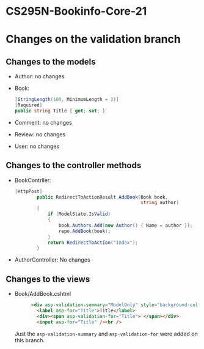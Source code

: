 # CS295N-Bookinfo-Core-21

# Changes on the validation branch

## Changes to the models

- Author: no changes

- Book:

  ```C#
  [StringLength(100, MinimumLength = 2)]  
  [Required]
  public string Title { get; set; }
  ```

- Comment: no changes

- Review: no changes

- User: no changes



## Changes to the controller methods

- BookContrller:

  ```C#
  [HttpPost]
          public RedirectToActionResult AddBook(Book book,
                                                string author)
          {
              if (ModelState.IsValid)
              {
                  book.Authors.Add(new Author() { Name = author });
                  repo.AddBook(book);  
              }
              return RedirectToAction("Index");
          }
  ```

- AuthorController: No changes



## Changes to the views

- Book/AddBook.cshtml

  ```html
        <div asp-validation-summary="ModelOnly" style="background-color: red"></div>
          <label asp-for="Title">Title</label>
          <div><span asp-validation-for="Title"> </span></div>
          <input asp-for="Title" /><br />
  ```

  Just the `asp-validation-summary` and `asp-validation-for` were added on this branch.